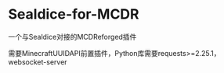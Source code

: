 # Sealdice-for-MCDR
一个与Sealdice对接的MCDReforged插件

需要MinecraftUUIDAPI前置插件，Python库需要requests>=2.25.1，websocket-server
